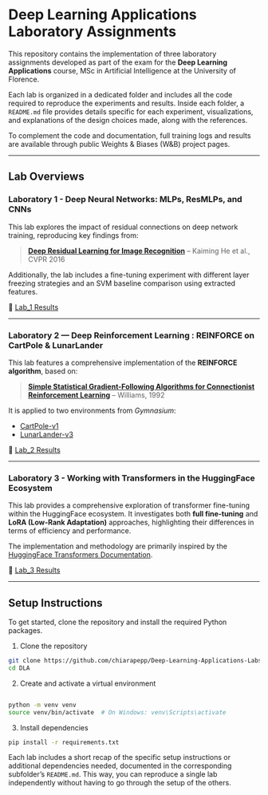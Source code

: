 # Deep Learning Applications Laboratory Assignments

This repository contains the implementation of three laboratory assignments developed as part of the exam for the **Deep Learning Applications** course, MSc in Artificial Intelligence at the University of Florence.

Each lab is organized in a dedicated folder and includes all the code required to reproduce the experiments and results. Inside each folder, a `README.md` file provides details specific for each experiment, visualizations, and explanations of the design choices made, along with the references.

To complement the code and documentation, full training logs and results are available through public Weights & Biases (W&B) project pages.

---

## Lab Overviews

### **Laboratory 1 - Deep Neural Networks: MLPs, ResMLPs, and CNNs**

This lab explores the impact of residual connections on deep network training, reproducing key findings from:

> [**Deep Residual Learning for Image Recognition**](https://arxiv.org/abs/1512.03385) – Kaiming He et al., CVPR 2016

Additionally, the lab includes a fine-tuning experiment with different layer freezing strategies and an SVM baseline comparison using extracted features.

🔗 [Lab_1 Results](https://wandb.ai/chiara-peppicelli-university-of-florence/DLA_Lab_1?nw=nwuserchiarapeppicelli)

---

### Laboratory 2 — Deep Reinforcement Learning : REINFORCE on CartPole & LunarLander

This lab features a comprehensive implementation of the **REINFORCE algorithm**, based on:

> [**Simple Statistical Gradient-Following Algorithms for Connectionist Reinforcement Learning**](https://link.springer.com/article/10.1007/BF00992696#citeas) – Williams, 1992

It is applied to two environments from *Gymnasium*:

- [CartPole-v1](https://gymnasium.farama.org/environments/classic_control/cart_pole/)
- [LunarLander-v3](https://gymnasium.farama.org/environments/box2d/lunar_lander/)

🔗 [Lab_2 Results](https://wandb.ai/chiara-peppicelli-university-of-florence/DLA_Lab_2?nw=nwuserchiarapeppicelli)  

---

### Laboratory 3 - Working with Transformers in the HuggingFace Ecosystem

This lab provides a comprehensive exploration of transformer fine-tuning within the HuggingFace ecosystem. It investigates both **full fine-tuning** and **LoRA (Low-Rank Adaptation)** approaches, highlighting their differences in terms of efficiency and performance.

The implementation and methodology are primarily inspired by the [HuggingFace Transformers Documentation](https://huggingface.co/docs/transformers/).

🔗 [Lab_3 Results](https://wandb.ai/chiara-peppicelli-university-of-florence/DLA_Lab_3?nw=nwuserchiarapeppicelli)  

---
## Setup Instructions

To get started, clone the repository and install the required Python packages.

1. Clone the repository
```bash
git clone https://github.com/chiarapepp/Deep-Learning-Applications-Labs.git
cd DLA
```
2. Create and activate a virtual environment
```bash

python -m venv venv
source venv/bin/activate  # On Windows: venv\Scripts\activate
```
3. Install dependencies
```bash
pip install -r requirements.txt
```
Each lab includes a short recap of the specific setup instructions or additional dependencies needed, documented in the corresponding subfolder’s `README.md`. This way, you can reproduce a single lab independently without having to go through the setup of the others.


